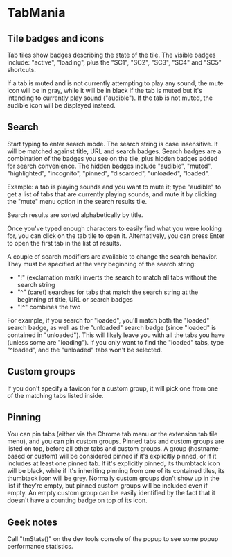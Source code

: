 # TabMania
## Tile badges and icons
Tab tiles show badges describing the state of the tile. The visible badges include: "active",
"loading", plus the "SC1", "SC2", "SC3", "SC4" and "SC5" shortcuts.

If a tab is muted and is not currently attempting to play any sound, the mute icon will be in gray,
while it will be in black if the tab is muted but it's intending to currently play sound ("audible").
If the tab is not muted, the audible icon will be displayed instead.

## Search
Start typing to enter search mode. The search string is case insensitive. It will be matched against
title, URL and search badges.
Search badges are a combination of the badges you see on the tile, plus hidden badges added for search
convenience. The hidden badges include "audible", "muted", "highlighted", "incognito", "pinned",
"discarded", "unloaded", "loaded".

Example: a tab is playing sounds and you want to mute it; type "audible" to get a list of tabs that
are currently playing sounds, and mute it by clicking the "mute" menu option in the search results tile.

Search results are sorted alphabetically by title.

Once you've typed enough characters to easily find what you were looking for, you can click on the
tab tile to open it. Alternatively, you can press Enter to open the first tab in the list of results.

A couple of search modifiers are available to change the search behavior. They must be specified at
the very beginning of the search string:
* "!" (exclamation mark) inverts the search to match all tabs without the search string
* "^" (caret) searches for tabs that match the search string at the beginning of title, URL or
  search badges
* "!^" combines the two

For example, if you search for "loaded", you'll match both the "loaded" search badge, as well as the
"unloaded" search badge (since "loaded" is contained in "unloaded"). This will likely leave you with
all the tabs you have (unless some are "loading"). If you only want to find the "loaded" tabs, type
"^loaded", and the "unloaded" tabs won't be selected.

## Custom groups
If you don't specify a favicon for a custom group, it will pick one from one of the matching tabs
listed inside.

## Pinning
You can pin tabs (either via the Chrome tab menu or the extension tab tile menu), and you can pin
custom groups. Pinned tabs and custom groups are listed on top, before all other tabs and custom
groups. A group (hostname-based or custom) will be considered pinned if it's explicitly pinned, or
if it includes at least one pinned tab. If it's explicitly pinned, its thumbtack icon will be black,
while if it's inheriting pinning from one of its contained tiles, its thumbtack icon will be grey.
Normally custom groups don't show up in the list if they're empty, but pinned custom groups will
be included even if empty. An empty custom group can be easily identified by the fact that it doesn't
have a counting badge on top of its icon.

## Geek notes
Call "tmStats()" on the dev tools console of the popup to see some popup performance statistics.